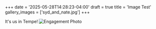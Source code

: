 +++
date = '2025-05-28T14:28:23-04:00'
draft = true
title = 'Image Test'
gallery_images = ['syd_and_nate.jpg']
+++

It's us in Tempe! ![Engagement Photo](syd_and_nate.jpg)
